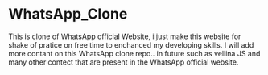 # WhatsApp_Clone
 This is clone of WhatsApp official Website, i just make this website for shake of pratice on free time to enchanced my developing skills.
 I will add more contant on this WhatsApp clone repo.. in future such as vellina JS and many other contect that are present in the WhatsApp official website.
 
